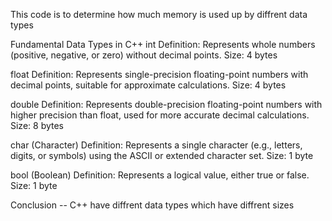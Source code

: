 This code is to determine how much memory is used up by diffrent data types

Fundamental Data Types in C++
int 
Definition: Represents whole numbers (positive, negative, or zero) without decimal points.
Size: 4 bytes 

float 
Definition: Represents single-precision floating-point numbers with decimal points, suitable for approximate calculations.
Size: 4 bytes 

double 
Definition: Represents double-precision floating-point numbers with higher precision than float, used for more accurate decimal calculations.
Size: 8 bytes

char (Character)
Definition: Represents a single character (e.g., letters, digits, or symbols) using the ASCII or extended character set.
Size: 1 byte 

bool (Boolean)
Definition: Represents a logical value, either true or false.
Size: 1 byte 

Conclusion -- C++ have diffrent data types which have diffrent sizes

